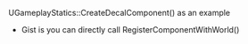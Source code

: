UGameplayStatics::CreateDecalComponent() as an example

-   Gist is you can directly call RegisterComponentWithWorld()
